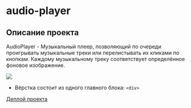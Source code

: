 # audio-player

## Описание проекта

AudioPlayer - Музыкальный плеер, позволяющий по очереди проигрывать музыкальные треки или перелистывать их кликами по кнопкам. Каждому музыкальному треку соответствует определённое фоновое изображение.

<kbd>![](music-player-demo.png)</kbd>

- Вёрстка состоит из одного главного блока: `<div>`
  
[Деплой проекта](https://zixail28.github.io/audio-player/)  
